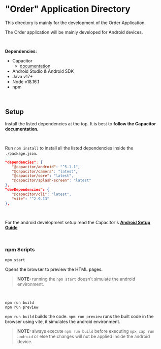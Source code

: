 # "Order" Application Directory

This directory is mainly for the development of the Order Application.

The Order application will be mainly developed for Android devices.

<br>

**Dependencies:**

* Capacitor
   * [documentation](https://capacitorjs.com/docs/)
* Android Studio & Android SDK
* Java v17+
* Node v18.16.1
* npm

<br>

## Setup

Install the listed dependencies at the top. It is best to **follow the Capacitor documentation**.

<br>

Run ```npm install``` to install all the listed dependencies inside the ```./package.json```.

```json
"dependencies": {
   "@capacitor/android": "^5.1.1",
   "@capacitor/camera": "latest",
   "@capacitor/core": "latest",
   "@capacitor/splash-screen": "latest"
},
"devDependencies": {
   "@capacitor/cli": "latest",
   "vite": "^2.9.13"
},
```
<br>

For the android development setup read the Capacitor's [**Android Setup Guide**](https://capacitorjs.com/docs/android)

<br>

### npm Scripts

```bash
npm start
```
Opens the browser to preview the HTML pages.

> **NOTE:** running the ```npm start``` doesn't simulate the android environment.

<br>

```bash
npm run build
npm run preview
```
```npm run build``` builds the code. ```npm run preview``` runs the built code in the
browser using vite, it simulates the android environment.

> **NOTE:** always execute ```npm run build``` before executing ```npx cap run android``` or
else the changes will not be applied inside the android device.



